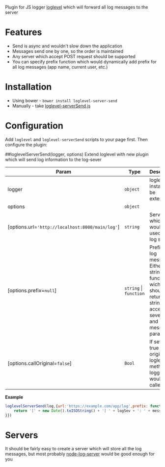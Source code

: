 Plugin for JS logger [loglevel](https://github.com/pimterry/loglevel) which will forward all log messages to the server

# Features
- Send is async and wouldn't slow down the application
- Messages send one by one, so the order is maintained
- Any server which accept POST request should be supported
- You can specify prefix function which would dynamically add prefix for all log messages (app name, current user, etc.)

# Installation
- Using bower - `bower install loglevel-server-send`
- Manually - take [loglevel-serverSend.js](loglevel-serverSend.js)

# Configuration
Add `loglevel` and `loglevel-serverSend` scripts to your page first. Then configure the plugin:

##loglevelServerSend(logger, options)
Extend loglevel with new plugin which will send log information to the log-sever

| Param | Type | Description |
| ----- | ---- | ----------- |
| logger | <code>object</code> | loglevel instance to be extended |
| options | <code>object</code> |  |
| \[options.url=<code>&#x27;http://localhost:8000/main/log&#x27;</code>\] | <code>string</code> | Server url which would be used as a log server |
| \[options.prefix=<code>null</code>\] | <code>string</code> \| <code>function</code> | Prefix for all log messages. Either string or function wich should return string and accept log severity and message as parameters |
| \[options.callOriginal=<code>false</code>\] | <code>Bool</code> | If set to true - original loglevel method for logging would be called |

**Example**  
```js
loglevelServerSend(log,{url:'https://example.com/app/log',prefix: function(logSev,message) {
    return '[' + new Date().toISOString() + '] ' + logSev + ': ' + message + '\n'   
}})
```

# Servers
It should be fairly easy to create a server which will store all the log messages, but most probably [node-log-server](https://github.com/divhide/node-log-server) would be good enough for you